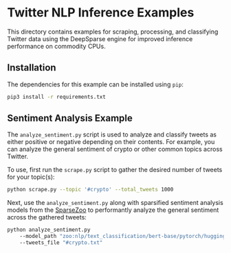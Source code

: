 <!--
Copyright (c) 2021 - present / Neuralmagic, Inc. All Rights Reserved.

Licensed under the Apache License, Version 2.0 (the "License");
you may not use this file except in compliance with the License.
You may obtain a copy of the License at

   http://www.apache.org/licenses/LICENSE-2.0

Unless required by applicable law or agreed to in writing,
software distributed under the License is distributed on an "AS IS" BASIS,
WITHOUT WARRANTIES OR CONDITIONS OF ANY KIND, either express or implied.
See the License for the specific language governing permissions and
limitations under the License.
-->

# Twitter NLP Inference Examples

This directory contains examples for scraping, processing, and classifying Twitter data
using the DeepSparse engine for improved inference performance on commodity CPUs.

## Installation

The dependencies for this example can be installed using `pip`:
```bash
pip3 install -r requirements.txt
```

## Sentiment Analysis Example

The `analyze_sentiment.py` script is used to analyze and classify tweets as either positive or negative
depending on their contents. 
For example, you can analyze the general sentiment of crypto or other common topics across Twitter.

To use, first run the `scrape.py` script to gather the desired number of tweets for your topic(s):
```bash
python scrape.py --topic '#crypto' --total_tweets 1000
```

Next, use the `analyze_sentiment.py` along with sparsified sentiment analysis models from the [SparseZoo](https://sparsezoo.neuralmagic.com/?domain=nlp&sub_domain=text_classification&page=1)
to performantly analyze the general sentiment across the gathered tweets:
```bash
python analyze_sentiment.py
    --model_path "zoo:nlp/text_classification/bert-base/pytorch/huggingface/sst2/base-none"
    --tweets_file "#crypto.txt"
```
